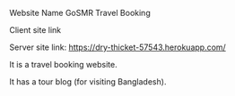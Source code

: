 Website Name
GoSMR Travel Booking

Client site link

Server site link:
https://dry-thicket-57543.herokuapp.com/

It is a travel booking website.

It has a tour blog (for visiting Bangladesh).

